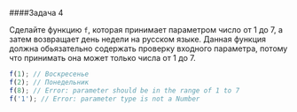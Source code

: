 ####Задача 4

Сделайте функцию `f`, которая принимает параметром число от 1 до 7, а затем возвращает день недели на русском языке. Данная функция должна обьязательно содержать проверку входного параметра, потому что принимать она может только числа от 1 до 7.

```js
f(1); // Воскресенье
f(2); // Понедельник
f(8); // Error: parameter should be in the range of 1 to 7
f('1'); // Error: parameter type is not a Number
```


